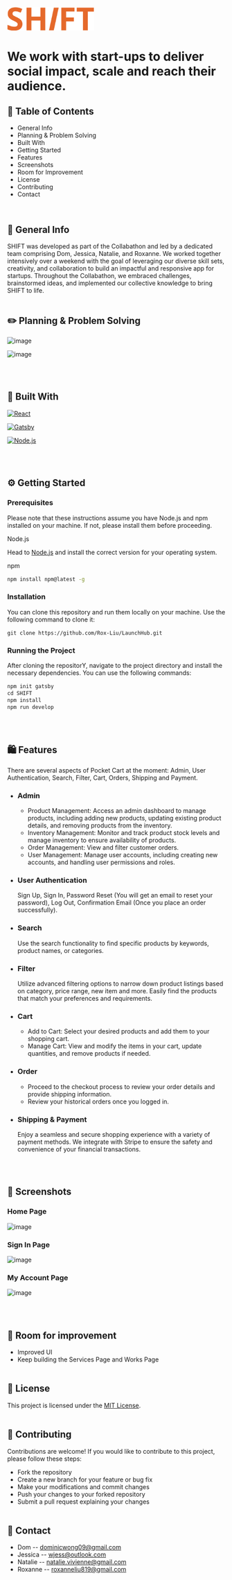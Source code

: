  <img src="image.png" alt="drawing" width="200"/>

# We work with start-ups to deliver social impact, scale and reach their audience.


## 📖 Table of Contents
* General Info
* Planning & Problem Solving
* Built With
* Getting Started
* Features
* Screenshots
* Room for Improvement
* License
* Contributing
* Contact
<br />

## 📄 General Info
SHIFT was developed as part of the Collabathon and led by a dedicated team comprising Dom, Jessica, Natalie, and Roxanne. We worked together intensively over a weekend with the goal of leveraging our diverse skill sets, creativity, and collaboration to build an impactful and responsive app for startups. Throughout the Collabathon, we embraced challenges, brainstormed ideas, and implemented our collective knowledge to bring SHIFT to life.
<br><br>

## ✏️ Planning & Problem Solving
![image](https://raw.githubusercontent.com/Rox-Liu/online-shop-client/main/src/images/readme_assets/Sign%20in.png)

![image](https://raw.githubusercontent.com/Rox-Liu/online-shop-client/main/src/images/readme_assets/Sign%20in.png)

<br></br>
## 🦾 Built With
[![React](https://img.shields.io/badge/React-20232A?style=for-the-badge&logo=react&logoColor=61DAFB)](https://reactjs.org/)

[![Gatsby](https://img.shields.io/badge/gatsby-8a4baf?style=for-the-badge&logo=gatsby&logoColor=#8a4baf)](https://www.gatsbyjs.com)

[![Node.js](https://img.shields.io/badge/Node.js-35495E?style=for-the-badge&logo=nodedotjs&logoColor=4FC08D)](https://nodejs.org/en)

<br><br>

## ⚙️ Getting Started
### Prerequisites

Please note that these instructions assume you have Node.js and npm installed on your machine. If not, please install them before proceeding.

Node.js

Head to [Node.js](https://nodejs.org/en/download) and install the correct version for your operating system.

npm
```sh
npm install npm@latest -g
```
### Installation
You can clone this repository and run them locally on your machine. Use the following command to clone it:

```
git clone https://github.com/Rox-Liu/LaunchHub.git
```
### Running the Project
After cloning the repositorY, navigate to the project directory and install the necessary dependencies. You can use the following commands:

```
npm init gatsby
cd SHIFT
npm install
npm run develop
```
<br><br>
## 🛍️ Features
There are several aspects of Pocket Cart at the moment: Admin, User Authentication, Search, Filter, Cart, Orders, Shipping and Payment.

- ### Admin
  - Product Management: Access an admin dashboard to manage products, including adding new products, updating existing product details, and removing products from the inventory.
  - Inventory Management: Monitor and track product stock levels and manage inventory to ensure availability of products.
  - Order Management: View and filter customer orders.
  - User Management: Manage user accounts, including creating new accounts, and handling user permissions and roles.

- ### User Authentication
  Sign Up, Sign In, Password Reset (You will get an email to reset your password), Log Out, Confirmation Email (Once you place an order successfully).

- ### Search
  Use the search functionality to find specific products by keywords, product names, or categories.
  
- ### Filter
  Utilize advanced filtering options to narrow down product listings based on category, price range, new item and more. Easily find the products that match your preferences and requirements.
- ### Cart 
  - Add to Cart: Select your desired products and add them to your shopping cart.
  - Manage Cart: View and modify the items in your cart, update quantities, and remove products if needed.

 - ### Order
   - Proceed to the checkout process to review your order details and provide shipping information.
   - Review your historical orders once you logged in.
  
- ### Shipping & Payment
  Enjoy a seamless and secure shopping experience with a variety of payment methods. We integrate with Stripe to ensure the safety and convenience of your financial transactions.

<br><br>
## 📸 Screenshots

### Home Page
![image](https://raw.githubusercontent.com/Rox-Liu/online-shop-client/main/src/images/readme_assets/Home.png)
### Sign In Page
![image](https://raw.githubusercontent.com/Rox-Liu/online-shop-client/main/src/images/readme_assets/Sign%20in.png)
### My Account Page
![image](https://raw.githubusercontent.com/Rox-Liu/online-shop-client/main/src/images/readme_assets/My%20Account.png)


<br><br>
## 🚀 Room for improvement
- Improved UI
- Keep building the Services Page and Works Page
<br><br>

## 🔐 License
This project is licensed under the [MIT License](LICENSE).
<br><br>

## 🌱 Contributing
Contributions are welcome! If you would like to contribute to this project, please follow these steps:

- Fork the repository
- Create a new branch for your feature or bug fix
- Make your modifications and commit changes
- Push your changes to your forked repository
- Submit a pull request explaining your changes
<br><br>

## 📧 Contact

- Dom -- dominicwong09@gmail.com
- Jessica -- wjess@outlook.com
- Natalie -- natalie.vivienne@gmail.com
- Roxanne -- roxanneliu819@gmail.com